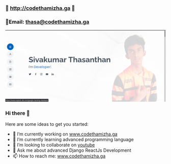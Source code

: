 ### 🔵 http://codethamizha.ga 🚀
### 📧Email: thasa@codethamizha.ga
<img src="images/Screenshot from 2021-01-29 09-32-16.png" />

### Hi there 👋

Here are some ideas to get you started:

- 🔭 I’m currently working on www.codethamizha.ga
- 🌱 I’m currently learning advanced programming language
- 👯 I’m looking to collaborate on <a href="https://www.youtube.com/codethamizhathasatech">youtube</a>
- 💬 Ask me about advanced Django ReactJs Development
- 📫 How to reach me: www.codethamizha.ga

